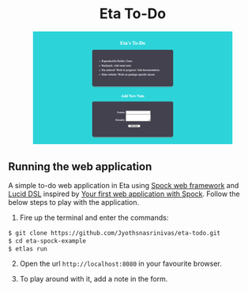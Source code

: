 <h1 align="center">Eta To-Do</h1>

<p align="center">
  <img src="./resources/eta-todo.png" width="80%" />
</p>

## Running the web application

A simple to-do web application in Eta using [Spock web framework](https://www.spock.li/) and [Lucid DSL](http://hackage.haskell.org/package/lucid) inspired by [Your first web application with Spock](https://haskell-at-work.com/episodes/2018-04-09-your-first-web-application-with-spock.html). Follow the below steps to play with the application.

1) Fire up the terminal and enter the commands:

  ```
  $ git clone https://github.com/Jyothsnasrinivas/eta-todo.git
  $ cd eta-spock-example
  $ etlas run
  ```

2) Open the url `http://localhost:8080` in your favourite browser.


3) To play around with it, add a note in the form.
